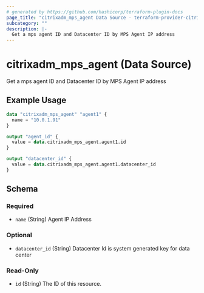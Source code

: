 ```yaml
---
# generated by https://github.com/hashicorp/terraform-plugin-docs
page_title: "citrixadm_mps_agent Data Source - terraform-provider-citrixadm"
subcategory: ""
description: |-
  Get a mps agent ID and Datacenter ID by MPS Agent IP address
---
```


# citrixadm_mps_agent (Data Source)

Get a mps agent ID and Datacenter ID by MPS Agent IP address

## Example Usage

```terraform
data "citrixadm_mps_agent" "agent1" {
  name = "10.0.1.91"
}

output "agent_id" {
  value = data.citrixadm_mps_agent.agent1.id
}

output "datacenter_id" {
  value = data.citrixadm_mps_agent.agent1.datacenter_id
}
```

<!-- schema generated by tfplugindocs -->
## Schema

### Required

- `name` (String) Agent IP Address

### Optional

- `datacenter_id` (String) Datacenter Id is system generated key for data center

### Read-Only

- `id` (String) The ID of this resource.


